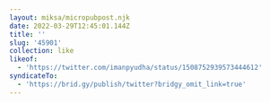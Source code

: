 ```yaml
---
layout: miksa/micropubpost.njk
date: 2022-03-29T12:45:01.144Z
title: ''
slug: '45901'
collection: like
likeof:
  - 'https://twitter.com/imanpyudha/status/1508752939573444612'
syndicateTo:
  - 'https://brid.gy/publish/twitter?bridgy_omit_link=true'
---
```


